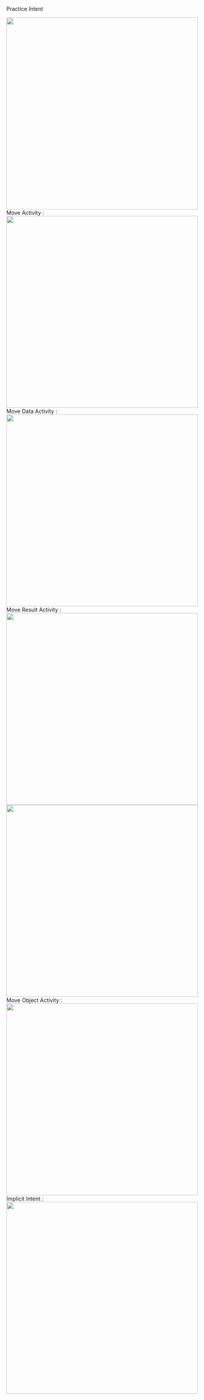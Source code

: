 Practice Intent 

<img src="https://user-images.githubusercontent.com/74523733/110279070-10d01500-800b-11eb-86e0-cd480e184349.png" height="500"/>
Move Activity : <img src="https://user-images.githubusercontent.com/74523733/110278496-ec276d80-8009-11eb-9761-480b1c958a93.png" height="500"/>
Move Data Activity : <img src="https://user-images.githubusercontent.com/74523733/110278507-f0538b00-8009-11eb-92d8-5fa85cb84afc.png" height="500"/>
Move Result Activity : <img src="https://user-images.githubusercontent.com/74523733/110278516-f6496c00-8009-11eb-9a80-5b6ca7f11186.png" height="500"/> 

<img src="https://user-images.githubusercontent.com/74523733/110279533-d31fbc00-800b-11eb-9d1d-b0bb1cdc40a1.png" height="500"/> 
Move Object Activity : <img src="https://user-images.githubusercontent.com/74523733/110279185-3f4df000-800b-11eb-9e14-966b010e4356.png" height="500"/> 
Implicit Intent : <img src="https://user-images.githubusercontent.com/74523733/110279199-4674fe00-800b-11eb-954d-35b8e90b197f.png" height="500"/>  
